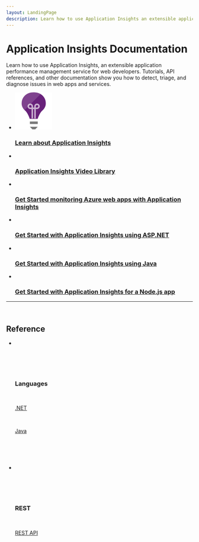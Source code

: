 ```yaml
---
layout: LandingPage
description: Learn how to use Application Insights an extensible application performance management to detect, triage, and diagnose issues in web apps and services.
---
```

# Application Insights Documentation

Learn how to use Application Insights, an extensible application performance management service for web developers. Tutorials, API references, and other documentation show you how to detect, triage, and diagnose issues in web apps and services.

<ul class="panelContent cardsFTitle">
    <li>
        <a href="/azure/application-insights/app-insights-overview">
        <div class="cardSize">
            <div class="cardPadding">
                <div class="card">
                    <div class="cardImageOuter">
                        <div class="cardImage">
                            <img src="media/index/application-insights.svg" alt="" />
                        </div>
                    </div>
                    <div class="cardText">
                        <h3>Learn about Application Insights</h3>
                    </div>
                </div>
            </div>
        </div>
        </a>
    </li>
    <li>
        <a href="https://azure.microsoft.com/documentation/videos/index/?services=application-insights">
        <div class="cardSize">
            <div class="cardPadding">
                <div class="card">
                    <div class="cardImageOuter">
                        <div class="cardImage">
                            <img src="media/index/video-library.svg" alt="" />
                        </div>
                    </div>
                    <div class="cardText">
                        <h3>Application Insights Video Library</h3>
                    </div>
                </div>
            </div>
        </div>
        </a>
    </li>
    <li>
        <a href="/azure/application-insights/app-insights-azure-web-apps">
        <div class="cardSize">
            <div class="cardPadding">
                <div class="card">
                    <div class="cardImageOuter">
                        <div class="cardImage">
                            <img src="media/index/get-started.svg" alt="" />
                        </div>
                    </div>
                    <div class="cardText">
                        <h3>Get Started monitoring Azure web apps with Application Insights</h3>
                    </div>
                </div>
            </div>
        </div>
        </a>
    </li>
    <li>
        <a href="/azure/application-insights/app-insights-asp-net">
        <div class="cardSize">
            <div class="cardPadding">
                <div class="card">
                    <div class="cardImageOuter">
                        <div class="cardImage">
                            <img src="media/index/dotnet.svg" alt="" />
                        </div>
                    </div>
                    <div class="cardText">
                        <h3>Get Started with Application Insights using ASP.NET</h3>
                    </div>
                </div>
            </div>
        </div>
        </a>
    </li>
    <li>
        <a href="/azure/application-insights/app-insights-java-get-started">
        <div class="cardSize">
            <div class="cardPadding">
                <div class="card">
                    <div class="cardImageOuter">
                        <div class="cardImage">
                            <img src="media/index/java.svg" alt="" />
                        </div>
                    </div>
                    <div class="cardText">
                        <h3>Get Started with Application Insights using Java</h3>
                    </div>
                </div>
            </div>
        </div>
        </a>
  </li>
  <li>
        <a href="/azure/application-insights/app-insights-nodejs">
        <div class="cardSize">
            <div class="cardPadding">
                <div class="card">
                    <div class="cardImageOuter">
                        <div class="cardImage">
                            <img src="media/index/nodejs.svg" alt="" />
                        </div>
                    </div>
                    <div class="cardText">
                        <h3>Get Started with Application Insights for a Node.js app</h3>
                    </div>
                </div>
            </div>
        </div>
        </a>
  </li>
</ul>

---
 
<h2>Reference</h2>
<ul class="panelContent cardsW">
    <li>
        <div class="cardSize">
            <div class="cardPadding">
                <div class="card">
                    <div class="cardText">
                        <h3>Languages</h3>
                        <p><a href="/dotnet/api/microsoft.applicationinsights">.NET</a></p>
                        <p><a href="/java/api/com.microsoft.applicationinsights">Java</a></p>
                    </div>
                </div>
            </div>
        </div>
    </li>
    <li>
        <div class="cardSize">
            <div class="cardPadding">
                <div class="card">
                    <div class="cardText">
                        <h3>REST</h3>
                        <p><a href="https://dev.applicationinsights.io/">REST API</a></p>
                    </div>
                </div>
            </div>
        </div>
    </li>
</ul>


